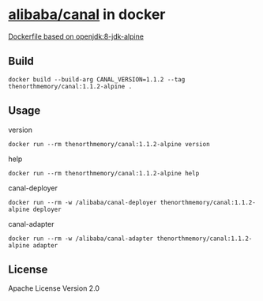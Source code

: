 # [alibaba/canal](https://github.com/alibaba/canal) in docker

[Dockerfile based on openjdk:8-jdk-alpine](https://github.com/TheNorthMemory/canal-docker/blob/master/Dockerfile)

## Build

`docker build --build-arg CANAL_VERSION=1.1.2 --tag thenorthmemory/canal:1.1.2-alpine .`

## Usage

version

`docker run --rm thenorthmemory/canal:1.1.2-alpine version`

help

`docker run --rm thenorthmemory/canal:1.1.2-alpine help`

canal-deployer

`docker run --rm -w /alibaba/canal-deployer thenorthmemory/canal:1.1.2-alpine deployer`

canal-adapter

`docker run --rm -w /alibaba/canal-adapter thenorthmemory/canal:1.1.2-alpine adapter`

## License

Apache License Version 2.0